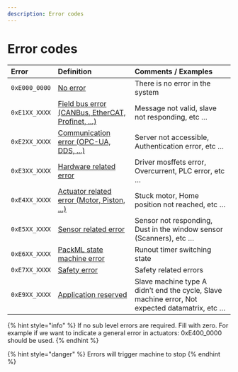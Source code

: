 ```yaml
---
description: Error codes
---
```


# Error codes

| Error | Definition | Comments / Examples |
| :--- | :--- | :--- |
| `0xE000_0000` | [No error](0xe000_0000-no-error.md) | There is no error in the system |
| `0xE1XX_XXXX` | [Field bus error \(CANBus, EtherCAT, Profinet, ...\)](0xe1xx_xxxx-field-bus-related-errors/) | Message not valid, slave not responding, etc … |
| `0xE2XX_XXXX` | [Communication error \(OPC-UA, DDS, ...\)](0xe2xx_xxxx-communication-error-opc-ua-dds-....md) | Server not accessible, Authentication error, etc … |
| `0xE3XX_XXXX` | [Hardware related error](0xe3xx_xxxx-hardware-related-error.md) | Driver mosffets error, Overcurrent, PLC error, etc … |
| `0xE4XX_XXXX` | [Actuator related error \(Motor, Piston, ...\)](0xe4xx_xxxx-actuator-related-error/) | Stuck motor, Home position not reached, etc … |
| `0xE5XX_XXXX` | [Sensor related error](0xe5xx_xxxx-sensor-related-error.md) | Sensor not responding, Dust in the window sensor \(Scanners\), etc … |
| `0xE6XX_XXXX` | [PackML state machine error](0xe6xx_xxxx-application-reserved/) | Runout timer switching state |
| `0xE7XX_XXXX` | [Safety error](0xe7xx_xxxx-safety-related-error/) | Safety related errors |
| `0xE9XX_XXXX` | [Application reserved](0xe7xx_xxxx-application-reserved.md) | Slave machine type A didn’t end the cycle, Slave machine error, Not expected datamatrix, etc … |

{% hint style="info" %}
If no sub level errors are required. Fill with zero. For example if we want to indicate a general error in actuators: 0xE400\_0000 should be used.
{% endhint %}

{% hint style="danger" %}
Errors will trigger machine to stop
{% endhint %}

